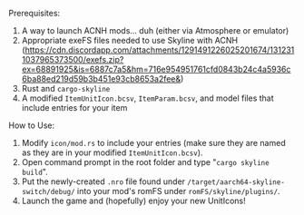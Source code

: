 Prerequisites: 
1. A way to launch ACNH mods... duh (either via Atmosphere or emulator)
2. Appropriate exeFS files needed to use Skyline with ACNH (https://cdn.discordapp.com/attachments/1291491226025201674/1312311037965373500/exefs.zip?ex=68891925&is=6887c7a5&hm=716e954951761cfd0843b24c4a5936c6ba88ed219d59b3b451e93cb8653a2fee&)
3. Rust and `cargo-skyline`
4. A modified `ItemUnitIcon.bcsv`, `ItemParam.bcsv`, and model files that include entries for your item

How to Use:
1. Modify `icon/mod.rs` to include your entries (make sure they are named as they are in your modified `ItemUnitIcon.bcsv`).
2. Open command prompt in the root folder and type "`cargo skyline build`".
3. Put the newly-created `.nro` file found under `/target/aarch64-skyline-switch/debug/` into your mod's romFS under `romFS/skyline/plugins/`.
4. Launch the game and (hopefully) enjoy your new UnitIcons!
